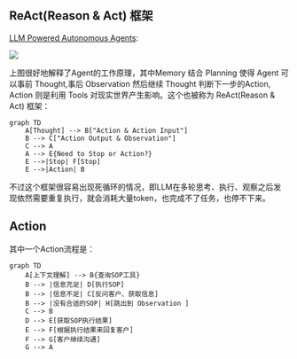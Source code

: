 ## ReAct(Reason & Act) 框架
 [LLM Powered Autonomous Agents](https://lilianweng.github.io/posts/2023-06-23-agent/):
 
 ![](https://lilianweng.github.io/posts/2023-06-23-agent/agent-overview.png)


上图很好地解释了Agent的工作原理，其中Memory 结合 Planning 使得 Agent 可以事前 Thought,事后 Observation 然后继续 Thought 判断下一步的Action, Action 则是利用 Tools 对现实世界产生影响。这个也被称为 ReAct(Reason & Act) 框架：
```mermaid
graph TD
    A[Thought] --> B["Action & Action Input"]
    B --> C["Action Output & Observation"]
    C --> A
    A --> E{Need to Stop or Action?}
    E -->|Stop| F[Stop]
    E -->|Action| B
```

不过这个框架很容易出现死循环的情况，即LLM在多轮思考、执行、观察之后发现依然需要重复执行，就会消耗大量token，也完成不了任务，也停不下来。

## Action
其中一个Action流程是：

```mermaid
graph TD
    A[上下文理解] --> B{查询SOP工具}
    B --> |信息充足| D[执行SOP]
    B --> |信息不足| C[反问客户、获取信息]
    B --> |没有合适的SOP| H[跳出到 Observation ]
    C --> B
    D --> E[获取SOP执行结果]
    E --> F[根据执行结果来回复客户]
    F --> G[客户继续沟通]
    G --> A


```